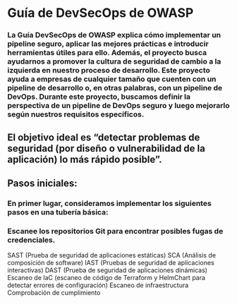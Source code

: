 # Guía de DevSecOps de OWASP

### La Guía DevSecOps de OWASP explica cómo implementar un pipeline seguro, aplicar las mejores prácticas e introducir herramientas útiles para ello. Además, el proyecto busca ayudarnos a promover la cultura de seguridad de cambio a la izquierda en nuestro proceso de desarrollo. Este proyecto ayuda a empresas de cualquier tamaño que cuenten con un pipeline de desarrollo o, en otras palabras, con un pipeline de DevOps. Durante este proyecto, buscamos definir la perspectiva de un pipeline de DevOps seguro y luego mejorarlo según nuestros requisitos específicos.

## El objetivo ideal es “detectar problemas de seguridad (por diseño o vulnerabilidad de la aplicación) lo más rápido posible”.

## Pasos iniciales:
### En primer lugar, consideramos implementar los siguientes pasos en una tubería básica:

### Escanee los repositorios Git para encontrar posibles fugas de credenciales.
SAST (Prueba de seguridad de aplicaciones estáticas)
SCA (Análisis de composición de software)
IAST (Pruebas de seguridad de aplicaciones interactivas)
DAST (Prueba de seguridad de aplicaciones dinámicas)
Escaneo de IaC (escaneo de código de Terraform y HelmChart para detectar errores de configuración)
Escaneo de infraestructura
Comprobación de cumplimiento
